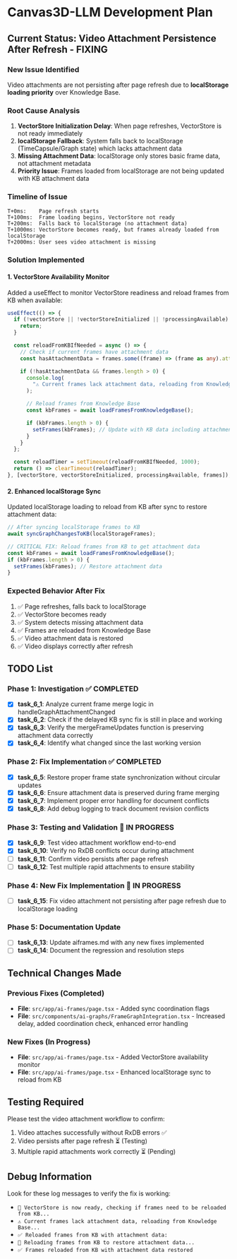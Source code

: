 # Canvas3D-LLM Development Plan

## Current Status: Video Attachment Persistence After Refresh - FIXING

### New Issue Identified

Video attachments are not persisting after page refresh due to **localStorage loading priority** over Knowledge Base.

### Root Cause Analysis

1. **VectorStore Initialization Delay**: When page refreshes, VectorStore is not ready immediately
2. **localStorage Fallback**: System falls back to localStorage (TimeCapsule/Graph state) which lacks attachment data
3. **Missing Attachment Data**: localStorage only stores basic frame data, not attachment metadata
4. **Priority Issue**: Frames loaded from localStorage are not being updated with KB attachment data

### Timeline of Issue

```
T+0ms:    Page refresh starts
T+100ms:  Frame loading begins, VectorStore not ready
T+200ms:  Falls back to localStorage (no attachment data)
T+1000ms: VectorStore becomes ready, but frames already loaded from localStorage
T+2000ms: User sees video attachment is missing
```

### Solution Implemented

#### 1. VectorStore Availability Monitor

Added a useEffect to monitor VectorStore readiness and reload frames from KB when available:

```typescript
useEffect(() => {
  if (!vectorStore || !vectorStoreInitialized || !processingAvailable) {
    return;
  }

  const reloadFromKBIfNeeded = async () => {
    // Check if current frames have attachment data
    const hasAttachmentData = frames.some((frame) => (frame as any).attachment);

    if (!hasAttachmentData && frames.length > 0) {
      console.log(
        "⚠️ Current frames lack attachment data, reloading from Knowledge Base..."
      );

      // Reload frames from Knowledge Base
      const kbFrames = await loadFramesFromKnowledgeBase();

      if (kbFrames.length > 0) {
        setFrames(kbFrames); // Update with KB data including attachments
      }
    }
  };

  const reloadTimer = setTimeout(reloadFromKBIfNeeded, 1000);
  return () => clearTimeout(reloadTimer);
}, [vectorStore, vectorStoreInitialized, processingAvailable, frames]);
```

#### 2. Enhanced localStorage Sync

Updated localStorage loading to reload from KB after sync to restore attachment data:

```typescript
// After syncing localStorage frames to KB
await syncGraphChangesToKB(localStorageFrames);

// CRITICAL FIX: Reload frames from KB to get attachment data
const kbFrames = await loadFramesFromKnowledgeBase();
if (kbFrames.length > 0) {
  setFrames(kbFrames); // Restore attachment data
}
```

### Expected Behavior After Fix

1. ✅ Page refreshes, falls back to localStorage
2. ✅ VectorStore becomes ready
3. ✅ System detects missing attachment data
4. ✅ Frames are reloaded from Knowledge Base
5. ✅ Video attachment data is restored
6. ✅ Video displays correctly after refresh

## TODO List

### Phase 1: Investigation ✅ COMPLETED

- [x] **task_6_1**: Analyze current frame merge logic in handleGraphAttachmentChanged
- [x] **task_6_2**: Check if the delayed KB sync fix is still in place and working
- [x] **task_6_3**: Verify the mergeFrameUpdates function is preserving attachment data correctly
- [x] **task_6_4**: Identify what changed since the last working version

### Phase 2: Fix Implementation ✅ COMPLETED

- [x] **task_6_5**: Restore proper frame state synchronization without circular updates
- [x] **task_6_6**: Ensure attachment data is preserved during frame merging
- [x] **task_6_7**: Implement proper error handling for document conflicts
- [x] **task_6_8**: Add debug logging to track document revision conflicts

### Phase 3: Testing and Validation 🔄 IN PROGRESS

- [x] **task_6_9**: Test video attachment workflow end-to-end
- [x] **task_6_10**: Verify no RxDB conflicts occur during attachment
- [ ] **task_6_11**: Confirm video persists after page refresh
- [ ] **task_6_12**: Test multiple rapid attachments to ensure stability

### Phase 4: New Fix Implementation 🔄 IN PROGRESS

- [ ] **task_6_15**: Fix video attachment not persisting after page refresh due to localStorage loading

### Phase 5: Documentation Update

- [ ] **task_6_13**: Update aiframes.md with any new fixes implemented
- [ ] **task_6_14**: Document the regression and resolution steps

## Technical Changes Made

### Previous Fixes (Completed)

- **File**: `src/app/ai-frames/page.tsx` - Added sync coordination flags
- **File**: `src/components/ai-graphs/FrameGraphIntegration.tsx` - Increased delay, added coordination check, enhanced error handling

### New Fixes (In Progress)

- **File**: `src/app/ai-frames/page.tsx` - Added VectorStore availability monitor
- **File**: `src/app/ai-frames/page.tsx` - Enhanced localStorage sync to reload from KB

## Testing Required

Please test the video attachment workflow to confirm:

1. Video attaches successfully without RxDB errors ✅
2. Video persists after page refresh ⏳ (Testing)
3. Multiple rapid attachments work correctly ⏳ (Pending)

## Debug Information

Look for these log messages to verify the fix is working:

- `🔄 VectorStore is now ready, checking if frames need to be reloaded from KB...`
- `⚠️ Current frames lack attachment data, reloading from Knowledge Base...`
- `✅ Reloaded frames from KB with attachment data:`
- `🔄 Reloading frames from KB to restore attachment data...`
- `✅ Frames reloaded from KB with attachment data restored`
